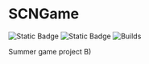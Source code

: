 # SCNGame

![Static Badge](https://img.shields.io/badge/Stage-indev-green?style=flat) ![Static Badge](https://img.shields.io/badge/Phase-prealpha-blue?style=flat)
![Builds](https://img.shields.io/github/actions/workflow/status/silas-hw/SCNGame/canary-build.yml?branch=main&label=Builds)

Summer game project B)
